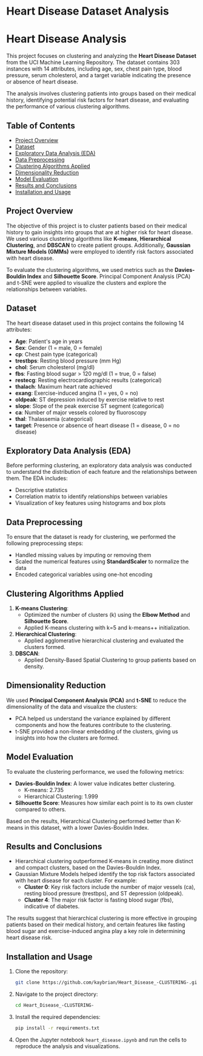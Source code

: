 #  Heart Disease Dataset Analysis


# Heart Disease Analysis

This project focuses on clustering and analyzing the **Heart Disease Dataset** from the UCI Machine Learning Repository. The dataset contains 303 instances with 14 attributes, including age, sex, chest pain type, blood pressure, serum cholesterol, and a target variable indicating the presence or absence of heart disease.

The analysis involves clustering patients into groups based on their medical history, identifying potential risk factors for heart disease, and evaluating the performance of various clustering algorithms.

## Table of Contents
- [Project Overview](#project-overview)
- [Dataset](#dataset)
- [Exploratory Data Analysis (EDA)](#exploratory-data-analysis-eda)
- [Data Preprocessing](#data-preprocessing)
- [Clustering Algorithms Applied](#clustering-algorithms-applied)
- [Dimensionality Reduction](#dimensionality-reduction)
- [Model Evaluation](#model-evaluation)
- [Results and Conclusions](#results-and-conclusions)
- [Installation and Usage](#installation-and-usage)

## Project Overview
The objective of this project is to cluster patients based on their medical history to gain insights into groups that are at higher risk for heart disease. We used various clustering algorithms like **K-means**, **Hierarchical Clustering**, and **DBSCAN** to create patient groups. Additionally, **Gaussian Mixture Models (GMMs)** were employed to identify risk factors associated with heart disease.

To evaluate the clustering algorithms, we used metrics such as the **Davies-Bouldin Index** and **Silhouette Score**. Principal Component Analysis (PCA) and t-SNE were applied to visualize the clusters and explore the relationships between variables.

## Dataset
The heart disease dataset used in this project contains the following 14 attributes:
- **Age**: Patient's age in years
- **Sex**: Gender (1 = male, 0 = female)
- **cp**: Chest pain type (categorical)
- **trestbps**: Resting blood pressure (mm Hg)
- **chol**: Serum cholesterol (mg/dl)
- **fbs**: Fasting blood sugar > 120 mg/dl (1 = true, 0 = false)
- **restecg**: Resting electrocardiographic results (categorical)
- **thalach**: Maximum heart rate achieved
- **exang**: Exercise-induced angina (1 = yes, 0 = no)
- **oldpeak**: ST depression induced by exercise relative to rest
- **slope**: Slope of the peak exercise ST segment (categorical)
- **ca**: Number of major vessels colored by fluoroscopy
- **thal**: Thalassemia (categorical)
- **target**: Presence or absence of heart disease (1 = disease, 0 = no disease)

## Exploratory Data Analysis (EDA)
Before performing clustering, an exploratory data analysis was conducted to understand the distribution of each feature and the relationships between them. The EDA includes:
- Descriptive statistics
- Correlation matrix to identify relationships between variables
- Visualization of key features using histograms and box plots

## Data Preprocessing
To ensure that the dataset is ready for clustering, we performed the following preprocessing steps:
- Handled missing values by imputing or removing them
- Scaled the numerical features using **StandardScaler** to normalize the data
- Encoded categorical variables using one-hot encoding

## Clustering Algorithms Applied
1. **K-means Clustering**:
   - Optimized the number of clusters (k) using the **Elbow Method** and **Silhouette Score**.
   - Applied K-means clustering with k=5 and k-means++ initialization.
2. **Hierarchical Clustering**:
   - Applied agglomerative hierarchical clustering and evaluated the clusters formed.
3. **DBSCAN**:
   - Applied Density-Based Spatial Clustering to group patients based on density.

## Dimensionality Reduction
We used **Principal Component Analysis (PCA)** and **t-SNE** to reduce the dimensionality of the data and visualize the clusters:
- PCA helped us understand the variance explained by different components and how the features contribute to the clustering.
- t-SNE provided a non-linear embedding of the clusters, giving us insights into how the clusters are formed.

## Model Evaluation
To evaluate the clustering performance, we used the following metrics:
- **Davies-Bouldin Index**: A lower value indicates better clustering.
  - K-means: 2.735
  - Hierarchical Clustering: 1.999
- **Silhouette Score**: Measures how similar each point is to its own cluster compared to others.

Based on the results, Hierarchical Clustering performed better than K-means in this dataset, with a lower Davies-Bouldin Index.

## Results and Conclusions
- Hierarchical clustering outperformed K-means in creating more distinct and compact clusters, based on the Davies-Bouldin Index.
- Gaussian Mixture Models helped identify the top risk factors associated with heart disease for each cluster. For example:
  - **Cluster 0**: Key risk factors include the number of major vessels (ca), resting blood pressure (trestbps), and ST depression (oldpeak).
  - **Cluster 4**: The major risk factor is fasting blood sugar (fbs), indicative of diabetes.
  
The results suggest that hierarchical clustering is more effective in grouping patients based on their medical history, and certain features like fasting blood sugar and exercise-induced angina play a key role in determining heart disease risk.

## Installation and Usage
1. Clone the repository:
   ```bash
   git clone https://github.com/kaybrian/Heart_Disease_-CLUSTERING-.git
   ```
2. Navigate to the project directory:
   ```bash
   cd Heart_Disease_-CLUSTERING-
   ```
3. Install the required dependencies:
   ```bash
   pip install -r requirements.txt
   ```
4. Open the Jupyter notebook `heart_disease.ipynb` and run the cells to reproduce the analysis and visualizations.
